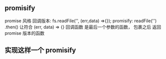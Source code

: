 ## promisify
promise 风格
回调版本:
fs.readFile('', (err,data) =>{});
promisify: 
readFile('')
.then()
让符合 (err, data) => {} 回调函数 是最后一个参数的函数，
包裹之后 返回 promise 版本的函数

## 实现这样一个 promisify